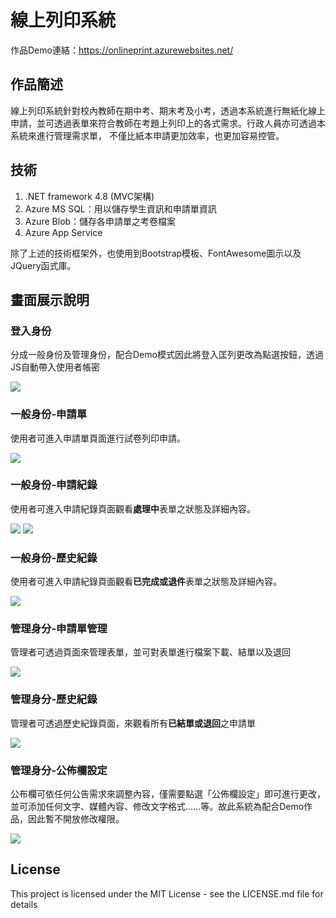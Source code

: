 # 線上列印系統
作品Demo連結：https://onlineprint.azurewebsites.net/

## 作品簡述

線上列印系統針對校內教師在期中考、期末考及小考，透過本系統進行無紙化線上申請，並可透過表單來符合教師在考題上列印上的各式需求。行政人員亦可透過本系統來進行管理需求單，
不僅比紙本申請更加效率，也更加容易控管。

## 技術
1. .NET framework 4.8 (MVC架構)
2. Azure MS SQL：用以儲存學生資訊和申請單資訊
3. Azure Blob：儲存各申請單之考卷檔案
4. Azure App Service

除了上述的技術框架外，也使用到Bootstrap模板、FontAwesome圖示以及JQuery函式庫。

## 畫面展示說明
<div>
    <h3>登入身份</h3>
    <p>分成一般身份及管理身份，配合Demo模式因此將登入匡列更改為點選按鈕，透過JS自動帶入使用者帳密</p>
    <img
        src="https://onlineprint.blob.core.windows.net/joseph/LoginPage.png?sp=r&st=2022-12-05T07:55:24Z&se=2023-12-05T15:55:24Z&spr=https&sv=2021-06-08&sr=b&sig=s%2BIxSUnhVcCYfc15Rs7inZm5jKPXPGZw1a1PdQGBGnI%3D">
</div>

<div>
    <h3>一般身份-申請單</h3>
    <p>使用者可進入申請單頁面進行試卷列印申請。</p>
    <img
        src="https://onlineprint.blob.core.windows.net/joseph/%E7%94%B3%E8%AB%8B%E5%96%AE-1.png?sp=r&st=2022-09-18T08:17:53Z&se=2023-09-17T16:17:53Z&spr=https&sv=2021-06-08&sr=b&sig=CirZmZmndtDMQysVXYuiSOQMouz9L7Rk31m2qcGBekc%3D">
</div>

<div>
    <h3>一般身份-申請紀錄</h3>
    <p>使用者可進入申請紀錄頁面觀看<b>處理中</b>表單之狀態及詳細內容。</p>
    <img
        src="https://onlineprint.blob.core.windows.net/joseph/%E4%BD%BF%E7%94%A8%E8%80%85%E7%AB%AF-%E7%94%B3%E8%AB%8B%E7%B4%80%E9%8C%84.png?sp=r&st=2022-09-18T08:20:27Z&se=2023-09-17T16:20:27Z&spr=https&sv=2021-06-08&sr=b&sig=bfRMMKxl1IFQoK1hseHXr9uW4VarH9GT%2FZLHMVbXQis%3D">
    <img
        src="https://onlineprint.blob.core.windows.net/joseph/%E4%BD%BF%E7%94%A8%E8%80%85%E7%AB%AF-%E7%94%B3%E8%AB%8B%E8%A9%B3%E7%B4%B0%E7%B4%80%E9%8C%84.png?sp=r&st=2022-09-18T08:21:22Z&se=2023-09-17T16:21:22Z&spr=https&sv=2021-06-08&sr=b&sig=egeIwmPXuG1V1oswrCN8a1hEsBFnaY0Xg18iBjujbQU%3D">
</div>

<div>
    <h3>一般身份-歷史紀錄</h3>
    <p>使用者可進入申請紀錄頁面觀看<b>已完成或退件</b>表單之狀態及詳細內容。</p>
    <img
        src="https://onlineprint.blob.core.windows.net/joseph/%E4%BD%BF%E7%94%A8%E8%80%85%E7%AB%AF-%E6%AD%B7%E5%8F%B2%E7%B4%80%E9%8C%84.png?sp=r&st=2022-09-18T08:22:08Z&se=2023-09-17T16:22:08Z&spr=https&sv=2021-06-08&sr=b&sig=Ocdrc%2Bad4z2zOfCdJcDZSERDcSfp62irVB%2F1%2F3vwttU%3D">
</div>

<div>
    <h3>管理身分-申請單管理</h3>
    <p>管理者可透過頁面來管理表單，並可對表單進行檔案下載、結單以及退回</p>
    <img
        src="https://onlineprint.blob.core.windows.net/joseph/%E7%AE%A1%E7%90%86%E7%AB%AF-%E7%94%B3%E8%AB%8B%E5%96%AE%E7%AE%A1%E7%90%862.png?sp=r&st=2022-12-05T08:44:52Z&se=2023-12-05T16:44:52Z&spr=https&sv=2021-06-08&sr=b&sig=4QzQ0U9DbNY4b0TfGkBdZUEubz8KYKAmr87quMAqIf8%3D">
</div>

<div>
    <h3>管理身分-歷史紀錄</h3>
    <p>管理者可透過歷史紀錄頁面，來觀看所有<b>已結單或退回</b>之申請單</p>
    <img
        src="https://onlineprint.blob.core.windows.net/joseph/%E7%AE%A1%E7%90%86%E7%AB%AF-%E6%AD%B7%E5%8F%B2%E7%B4%80%E9%8C%84.png?sp=r&st=2022-09-18T08:23:09Z&se=2023-09-17T16:23:09Z&spr=https&sv=2021-06-08&sr=b&sig=vpDaQPc51v%2BGLBi%2BsSpA7aQRo%2Bq3KuPyBreBAC4Ghq4%3D">
</div>

<div>
    <h3>管理身分-公佈欄設定</h3>
    <p>公布欄可依任何公告需求來調整內容，僅需要點選「公佈欄設定」即可進行更改，並可添加任何文字、媒體內容、修改文字格式……等。故此系統為配合Demo作品，因此暫不開放修改權限。</p>
    <img
        src="https://onlineprint.blob.core.windows.net/joseph/%E7%AE%A1%E7%90%86%E5%96%AE-%E5%85%AC%E4%BD%88%E6%AC%84%E8%A8%AD%E5%AE%9A.png?sp=r&st=2022-12-05T08:43:22Z&se=2023-12-05T16:43:22Z&spr=https&sv=2021-06-08&sr=b&sig=GgrKmTsW6hgHx0MsrXe9fCbvoe1VIpdLiOxBDrA82Z4%3D">
</div>


## License

This project is licensed under the MIT License - see the LICENSE.md file for details
